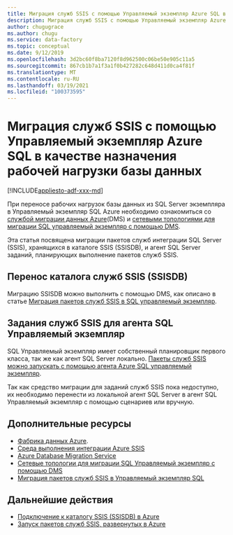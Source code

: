 ```yaml
---
title: Миграция служб SSIS с помощью Управляемый экземпляр Azure SQL в качестве назначения рабочей нагрузки базы данных
description: Миграция служб SSIS с помощью Управляемый экземпляр Azure SQL в качестве назначения рабочей нагрузки базы данных.
author: chugugrace
ms.author: chugu
ms.service: data-factory
ms.topic: conceptual
ms.date: 9/12/2019
ms.openlocfilehash: 3d2bc60f8ba7120f8d962500c06be50e905c11a5
ms.sourcegitcommit: 867cb1b7a1f3a1f0b427282c648d411d0ca4f81f
ms.translationtype: MT
ms.contentlocale: ru-RU
ms.lasthandoff: 03/19/2021
ms.locfileid: "100373595"
---
```

# <a name="ssis-migration-with-azure-sql-managed-instance-as-the-database-workload-destination"></a>Миграция служб SSIS с помощью Управляемый экземпляр Azure SQL в качестве назначения рабочей нагрузки базы данных

[!INCLUDE[appliesto-adf-xxx-md](includes/appliesto-adf-xxx-md.md)]

При переносе рабочих нагрузок базы данных из SQL Server экземпляра в Управляемый экземпляр SQL Azure необходимо ознакомиться со [службой миграции данных Azure](../dms/dms-overview.md)(DMS) и [сетевыми топологиями для миграции SQL управляемый экземпляр с помощью DMS](../dms/resource-network-topologies.md).

Эта статья посвящена миграции пакетов служб интеграции SQL Server (SSIS), хранящихся в каталоге SSIS (SSISDB), и агент SQL Server заданий, планирующих выполнение пакетов служб SSIS.

## <a name="migrate-ssis-catalog-ssisdb"></a>Перенос каталога служб SSIS (SSISDB)

Миграцию SSISDB можно выполнить с помощью DMS, как описано в статье [Миграция пакетов служб SSIS в SQL управляемый экземпляр](../dms/how-to-migrate-ssis-packages-managed-instance.md).

## <a name="ssis-jobs-to-sql-managed-instance-agent"></a>Задания служб SSIS для агента SQL Управляемый экземпляр

SQL Управляемый экземпляр имеет собственный планировщик первого класса, так же как агент SQL Server локально.  [Пакеты служб SSIS можно запускать с помощью агента Azure SQL управляемый экземпляр](how-to-invoke-ssis-package-managed-instance-agent.md).

Так как средство миграции для заданий служб SSIS пока недоступно, их необходимо перенести из локальной агент SQL Server в агент SQL Управляемый экземпляр с помощью сценариев или вручную.

## <a name="additional-resources"></a>Дополнительные ресурсы

- [Фабрика данных Azure](./introduction.md).
- [Среда выполнения интеграции Azure SSIS](./create-azure-ssis-integration-runtime.md)
- [Azure Database Migration Service](../dms/dms-overview.md)
- [Сетевые топологии для миграции SQL Управляемый экземпляр с помощью DMS](../dms/resource-network-topologies.md)
- [Миграция пакетов служб SSIS в Управляемый экземпляр SQL](../dms/how-to-migrate-ssis-packages-managed-instance.md)

## <a name="next-steps"></a>Дальнейшие действия

- [Подключение к каталогу SSIS (SSISDB) в Azure](/sql/integration-services/lift-shift/ssis-azure-connect-to-catalog-database)
- [Запуск пакетов служб SSIS, развернутых в Azure](/sql/integration-services/lift-shift/ssis-azure-run-packages)